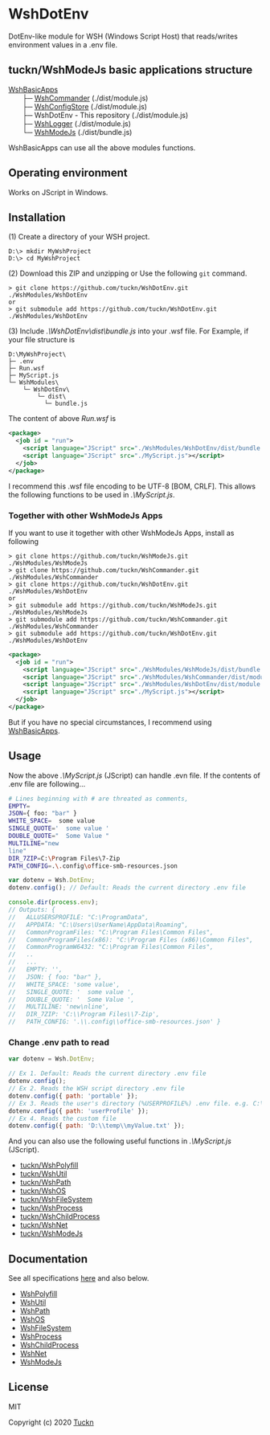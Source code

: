 # WshDotEnv

DotEnv-like module for WSH (Windows Script Host) that reads/writes environment values in a .env file.

## tuckn/WshModeJs basic applications structure

[WshBasicApps](https://github.com/tuckn/WshBasicPackage)  
&emsp;&emsp;├─ [WshCommander](https://github.com/tuckn/WshCommander) (./dist/module.js)  
&emsp;&emsp;├─ [WshConfigStore](https://github.com/tuckn/WshConfigStore) (./dist/module.js)  
&emsp;&emsp;├─ WshDotEnv - This repository (./dist/module.js)  
&emsp;&emsp;├─ [WshLogger](https://github.com/tuckn/WshLogger) (./dist/module.js)  
&emsp;&emsp;└─ [WshModeJs](https://github.com/tuckn/WshModeJs) (./dist/bundle.js)

WshBasicApps can use all the above modules functions.

## Operating environment

Works on JScript in Windows.

## Installation

(1) Create a directory of your WSH project.

```console
D:\> mkdir MyWshProject
D:\> cd MyWshProject
```

(2) Download this ZIP and unzipping or Use the following `git` command.

```console
> git clone https://github.com/tuckn/WshDotEnv.git ./WshModules/WshDotEnv
or
> git submodule add https://github.com/tuckn/WshDotEnv.git ./WshModules/WshDotEnv
```

(3) Include _.\WshDotEnv\dist\bundle.js_ into your .wsf file.
For Example, if your file structure is

```console
D:\MyWshProject\
├─ .env
├─ Run.wsf
├─ MyScript.js
└─ WshModules\
    └─ WshDotEnv\
        └─ dist\
          └─ bundle.js
```

The content of above _Run.wsf_ is

```xml
<package>
  <job id = "run">
    <script language="JScript" src="./WshModules/WshDotEnv/dist/bundle.js"></script>
    <script language="JScript" src="./MyScript.js"></script>
  </job>
</package>
```

I recommend this .wsf file encoding to be UTF-8 [BOM, CRLF].
This allows the following functions to be used in _.\MyScript.js_.

### Together with other WshModeJs Apps

If you want to use it together with other WshModeJs Apps, install as following

```console
> git clone https://github.com/tuckn/WshModeJs.git ./WshModules/WshModeJs
> git clone https://github.com/tuckn/WshCommander.git ./WshModules/WshCommander
> git clone https://github.com/tuckn/WshDotEnv.git ./WshModules/WshDotEnv
or
> git submodule add https://github.com/tuckn/WshModeJs.git ./WshModules/WshModeJs
> git submodule add https://github.com/tuckn/WshCommander.git ./WshModules/WshCommander
> git submodule add https://github.com/tuckn/WshDotEnv.git ./WshModules/WshDotEnv
```

```xml
<package>
  <job id = "run">
    <script language="JScript" src="./WshModules/WshModeJs/dist/bundle.js"></script>
    <script language="JScript" src="./WshModules/WshCommander/dist/module.js"></script>
    <script language="JScript" src="./WshModules/WshDotEnv/dist/module.js"></script>
    <script language="JScript" src="./MyScript.js"></script>
  </job>
</package>
```

But if you have no special circumstances, I recommend using [WshBasicApps](https://github.com/tuckn/WshBasicPackage).

## Usage

Now the above _.\MyScript.js_ (JScript) can handle .evn file.
If the contents of .env file are following...

```sh
# Lines beginning with # are threated as comments,
EMPTY=
JSON={ foo: "bar" }
WHITE_SPACE=  some value 
SINGLE_QUOTE='  some value '
DOUBLE_QUOTE="  Some Value "
MULTILINE="new
line"
DIR_7ZIP=C:\Program Files\7-Zip
PATH_CONFIG=.\.config\office-smb-resources.json
```

```js
var dotenv = Wsh.DotEnv;
dotenv.config(); // Default: Reads the current directory .env file

console.dir(process.env);
// Outputs: {
//   ALLUSERSPROFILE: "C:\ProgramData",
//   APPDATA: "C:\Users\UserName\AppData\Roaming",
//   CommonProgramFiles: "C:\Program Files\Common Files",
//   CommonProgramFiles(x86): "C:\Program Files (x86)\Common Files",
//   CommonProgramW6432: "C:\Program Files\Common Files",
//   ..
//   ...
//   EMPTY: '',
//   JSON: { foo: "bar" },
//   WHITE_SPACE: 'some value',
//   SINGLE_QUOTE: '  some value ',
//   DOUBLE_QUOTE: '  Some Value ',
//   MULTILINE: 'new\nline',
//   DIR_7ZIP: 'C:\\Program Files\\7-Zip',
//   PATH_CONFIG: '.\\.config\\office-smb-resources.json' }
```

### Change .env path to read

```js
var dotenv = Wsh.DotEnv;

// Ex 1. Default: Reads the current directory .env file
dotenv.config();
// Ex 2. Reads the WSH script directory .env file
dotenv.config({ path: 'portable' });
// Ex 3. Reads the user's directory (%USERPROFILE%) .env file. e.g. C:\Users\<Name>\.env
dotenv.config({ path: 'userProfile' });
// Ex 4. Reads the custom file
dotenv.config({ path: 'D:\\temp\\myValue.txt' });
```

And you can also use the following useful functions in _.\MyScript.js_ (JScript).

- [tuckn/WshPolyfill](https://github.com/tuckn/WshPolyfill)
- [tuckn/WshUtil](https://github.com/tuckn/WshUtil)
- [tuckn/WshPath](https://github.com/tuckn/WshPath)
- [tuckn/WshOS](https://github.com/tuckn/WshOS)
- [tuckn/WshFileSystem](https://github.com/tuckn/WshFileSystem)
- [tuckn/WshProcess](https://github.com/tuckn/WshProcess)
- [tuckn/WshChildProcess](https://github.com/tuckn/WshChildProcess)
- [tuckn/WshNet](https://github.com/tuckn/WshNet)
- [tuckn/WshModeJs](https://github.com/tuckn/WshModeJs)

## Documentation

See all specifications [here](https://docs.tuckn.net/WshDotEnv) and also below.

- [WshPolyfill](https://docs.tuckn.net/WshPolyfill)
- [WshUtil](https://docs.tuckn.net/WshUtil)
- [WshPath](https://docs.tuckn.net/WshPath)
- [WshOS](https://docs.tuckn.net/WshOS)
- [WshFileSystem](https://docs.tuckn.net/WshFileSystem)
- [WshProcess](https://docs.tuckn.net/WshProcess)
- [WshChildProcess](https://docs.tuckn.net/WshChildProcess)
- [WshNet](https://docs.tuckn.net/WshNet)
- [WshModeJs](https://docs.tuckn.net/WshModeJs)

## License

MIT

Copyright (c) 2020 [Tuckn](https://github.com/tuckn)
